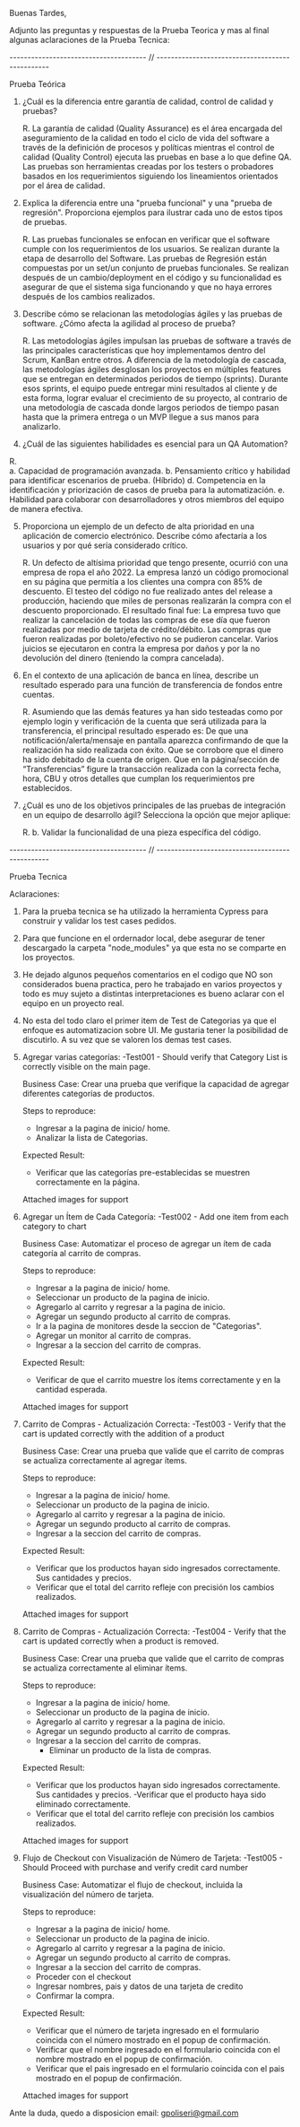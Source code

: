 Buenas Tardes,

Adjunto las preguntas y respuestas de la Prueba Teorica y mas al final algunas aclaraciones de la Prueba Tecnica:

-------------------------------------- // ------------------------------------------------

Prueba Teórica

1. ¿Cuál es la diferencia entre garantía de calidad, control de calidad y pruebas?

    R. La garantía de calidad (Quality Assurance) es el área encargada del aseguramiento de la calidad en todo el ciclo de vida del software a través de la definición de procesos y políticas mientras el control de calidad (Quality Control) ejecuta las pruebas en base a lo que define QA. Las pruebas son herramientas creadas por los testers o probadores basados en los requerimientos siguiendo los lineamientos orientados por el área de calidad.

2. Explica la diferencia entre una "prueba funcional" y una "prueba de regresión". Proporciona ejemplos para ilustrar cada uno de estos tipos de pruebas.
	
    R. Las pruebas funcionales se enfocan en verificar que el software cumple con los requerimientos de los usuarios. Se realizan durante la etapa de desarrollo del Software. Las pruebas de Regresión están compuestas por un set/un conjunto de pruebas funcionales. 
Se realizan después de un cambio/deployment en el código y su funcionalidad es asegurar de que el sistema siga funcionando y que no haya errores después de los cambios realizados.

3. Describe cómo se relacionan las metodologías ágiles y las pruebas de software.
¿Cómo afecta la agilidad al proceso de prueba?

    R.  Las metodologías ágiles impulsan las pruebas de software a través de las principales características que hoy implementamos dentro del Scrum, KanBan entre otros.
A diferencia de la metodología de cascada, las metodologías ágiles desglosan los proyectos en múltiples features que se entregan en determinados periodos de tiempo (sprints). Durante esos sprints, el equipo puede entregar mini resultados al cliente y de esta forma, lograr evaluar el crecimiento de su proyecto, al contrario de una metodología de cascada donde largos periodos de tiempo pasan hasta que la primera entrega o un MVP llegue a sus manos para analizarlo.

4. ¿Cuál de las siguientes habilidades es esencial para un QA Automation?
    
R.	
    a. Capacidad de programación avanzada.
    b. Pensamiento crítico y habilidad para identificar escenarios de prueba. (Híbrido)
    d. Competencia en la identificación y priorización de casos de prueba para la
    automatización.
    e. Habilidad para colaborar con desarrolladores y otros miembros del equipo de
    manera efectiva.

5. Proporciona un ejemplo de un defecto de alta prioridad en una aplicación de
comercio electrónico. Describe cómo afectaría a los usuarios y por qué sería
considerado crítico.

    R. Un defecto de altísima prioridad que tengo presente, ocurrió con una empresa de ropa el año 2022. La empresa lanzó un código promocional en su página que permitía a los clientes una compra con 85% de descuento. El testeo del código no fue realizado antes del release a producción, haciendo que miles de personas realizarán la compra con el descuento proporcionado. El resultado final fue:
La empresa tuvo que realizar la cancelación de todas las compras de ese día que fueron realizadas por medio de tarjeta de crédito/débito.
Las compras que fueron realizadas por boleto/efectivo no se pudieron cancelar.
Varios juicios se ejecutaron en contra la empresa por daños y por la no devolución del dinero (teniendo la compra cancelada).

6. En el contexto de una aplicación de banca en línea, describe un resultado esperado
para una función de transferencia de fondos entre cuentas.
	
    R. Asumiendo que las demás features ya han sido testeadas como por ejemplo login y verificación de la cuenta que será utilizada para la transferencia, el principal resultado esperado es:
De que una notificación/alerta/mensaje en pantalla aparezca confirmando de que la realización ha sido realizada con éxito.
Que se corrobore que el dinero ha sido debitado de la cuenta de origen.
Que en la página/sección de “Transferencias” figure la transacción realizada con la correcta fecha, hora, CBU y otros detalles que cumplan los requerimientos pre establecidos.

7. ¿Cuál es uno de los objetivos principales de las pruebas de integración en un equipo
de desarrollo ágil? Selecciona la opción que mejor aplique:

    R.
b. Validar la funcionalidad de una pieza específica del código.

-------------------------------------- // ------------------------------------------------

Prueba Tecnica

Aclaraciones:

1. Para la prueba tecnica se ha utilizado la herramienta Cypress para construir y validar los test cases pedidos.
2. Para que funcione en el ordernador local, debe asegurar de tener descargado la carpeta "node_modules" ya que esta no se comparte en los proyectos.
3. He dejado algunos pequeños comentarios en el codigo que NO son considerados buena practica, pero he trabajado en varios proyectos y todo es muy sujeto a distintas interpretaciones es bueno aclarar con el equipo en un proyecto real.
4. No esta del todo claro el primer item de Test de Categorias ya que el enfoque es automatizacion sobre UI. Me gustaria tener la posibilidad de discutirlo. A su vez que se valoren los demas test cases.

1. Agregar varias categorías:
-Test001 - Should verify that Category List is correctly visible on the main page.

	Business Case: Crear una prueba que verifique la capacidad de agregar diferentes categorías de productos.

	Steps to reproduce:
	- Ingresar a la pagina de inicio/ home.
 	- Analizar la lista de Categorias.

 	Expected Result:
	- Verificar que las categorías pre-establecidas se muestren correctamente en la página.

 	Attached images for support



2. Agregar un Ítem de Cada Categoría:
-Test002 - Add one item from each category to chart

	Business Case: Automatizar el proceso de agregar un ítem de cada categoría al carrito de compras.

	Steps to reproduce:
	- Ingresar a la pagina de inicio/ home.
 	- Seleccionar un producto de la pagina de inicio.
  	- Agregarlo al carrito y regresar a la pagina de inicio.
   	- Agregar un segundo producto al carrito de compras.
   	- Ir a la pagina de monitores desde la seccion de "Categorias".
   	- Agregar un monitor al carrito de compras.
   	- Ingresar a la seccion del carrito de compras.

 	Expected Result:
	- Verificar de que el carrito muestre los ítems correctamente y en la cantidad esperada.

 	Attached images for support

3. Carrito de Compras - Actualización Correcta:
-Test003 - Verify that the cart is updated correctly with the addition of a product

	Business Case: Crear una prueba que valide que el carrito de compras se actualiza correctamente al agregar ítems.

	Steps to reproduce:
	- Ingresar a la pagina de inicio/ home.
 	- Seleccionar un producto de la pagina de inicio.
  	- Agregarlo al carrito y regresar a la pagina de inicio.
   	- Agregar un segundo producto al carrito de compras.
   	- Ingresar a la seccion del carrito de compras.

 	Expected Result:
	- Verificar que los productos hayan sido ingresados correctamente. Sus cantidades y precios.
 	- Verificar que el total del carrito refleje con precisión los cambios realizados. 

 	Attached images for support

3. Carrito de Compras - Actualización Correcta:
-Test004 - Verify that the cart is updated correctly when a product is removed.

	Business Case: Crear una prueba que valide que el carrito de compras se actualiza correctamente al eliminar ítems.

	Steps to reproduce:
	- Ingresar a la pagina de inicio/ home.
 	- Seleccionar un producto de la pagina de inicio.
  	- Agregarlo al carrito y regresar a la pagina de inicio.
   	- Agregar un segundo producto al carrito de compras.
   	- Ingresar a la seccion del carrito de compras.
    	- Eliminar un producto de la lista de compras.

 	Expected Result:
	- Verificar que los productos hayan sido ingresados correctamente. Sus cantidades y precios.
 	-Verificar que el producto haya sido eliminado correctamente.
 	- Verificar que el total del carrito refleje con precisión los cambios realizados. 

 	Attached images for support

4. Flujo de Checkout con Visualización de Número de Tarjeta:
-Test005 - Should Proceed with purchase and verify credit card number

	Business Case: Automatizar el flujo de checkout, incluida la visualización del número de tarjeta.

	Steps to reproduce:
	- Ingresar a la pagina de inicio/ home.
 	- Seleccionar un producto de la pagina de inicio.
  	- Agregarlo al carrito y regresar a la pagina de inicio.
   	- Agregar un segundo producto al carrito de compras.
	- Ingresar a la seccion del carrito de compras.
 	- Proceder con el checkout
  	- Ingresar nombres, pais y datos de una tarjeta de credito
   	- Confirmar la compra.   

 	Expected Result:
	- Verificar que el número de tarjeta ingresado en el formulario coincida con el número mostrado en el popup de confirmación.
 	- Verificar que el nombre ingresado en el formulario coincida con el nombre mostrado en el popup de confirmación. 
	- Verificar que el pais ingresado en el formulario coincida con el pais mostrado en el popup de confirmación.

 	Attached images for support
  

Ante la duda, quedo a disposicion email: gpoliseri@gmail.com


